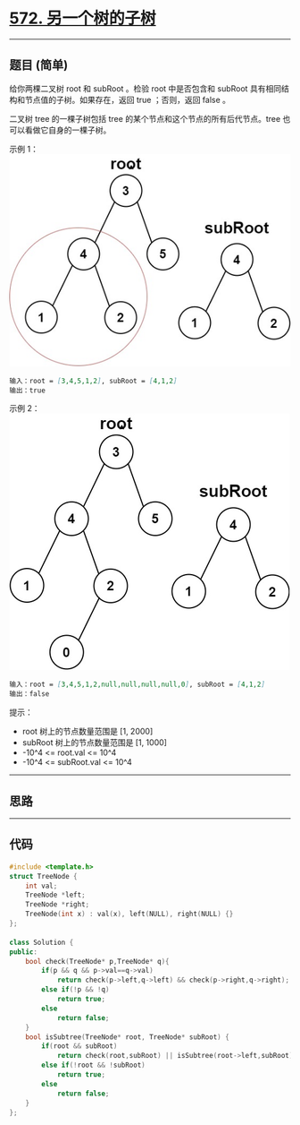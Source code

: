 # [572. 另一个树的子树](https://leetcode.cn/problems/subtree-of-another-tree/description/)

---

## 题目 (简单)

给你两棵二叉树 root 和 subRoot 。检验 root 中是否包含和 subRoot 具有相同结构和节点值的子树。如果存在，返回 true ；否则，返回 false 。  

二叉树 tree 的一棵子树包括 tree 的某个节点和这个节点的所有后代节点。tree 也可以看做它自身的一棵子树。  

示例 1：  
![Alt text](https://github.com/yang-yang-o-o/CodingNotes/blob/main/Coding/asset/572_1.png)  

```markdown
输入：root = [3,4,5,1,2], subRoot = [4,1,2]
输出：true
```

示例 2：  
![Alt text](https://github.com/yang-yang-o-o/CodingNotes/blob/main/Coding/asset/572_2.png)

```markdown
输入：root = [3,4,5,1,2,null,null,null,null,0], subRoot = [4,1,2]
输出：false
```

提示：  

- root 树上的节点数量范围是 [1, 2000]
- subRoot 树上的节点数量范围是 [1, 1000]
- -10^4 <= root.val <= 10^4
- -10^4 <= subRoot.val <= 10^4

---

## 思路

---

## 代码

```C++
#include <template.h>
struct TreeNode {
    int val;
    TreeNode *left;
    TreeNode *right;
    TreeNode(int x) : val(x), left(NULL), right(NULL) {}
};

class Solution {
public:
    bool check(TreeNode* p,TreeNode* q){
        if(p && q && p->val==q->val)
            return check(p->left,q->left) && check(p->right,q->right);
        else if(!p && !q)
            return true;
        else 
            return false;
    }
    bool isSubtree(TreeNode* root, TreeNode* subRoot) {
        if(root && subRoot)
            return check(root,subRoot) || isSubtree(root->left,subRoot) || isSubtree(root->right,subRoot);
        else if(!root && !subRoot)
            return true;
        else 
            return false;
    }
};
```
